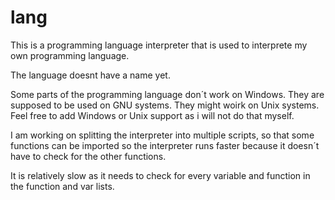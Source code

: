 # lang
This is a programming language interpreter that is used to interprete my own programming language.

The language doesnt have a name yet.

Some parts of the programming language don´t work on Windows. They are supposed to be used on GNU systems. They might woirk on Unix systems. Feel free to add Windows or Unix support as i will not do that myself.

I am working on splitting the interpreter into multiple scripts, so that some functions can be imported so the interpreter runs faster because it doesn´t have to check for the other functions.

It is relatively slow as it needs to check for every variable and function in the function and var lists.
